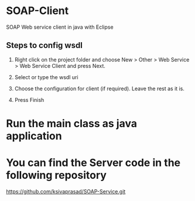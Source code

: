 # SOAP-Client
SOAP Web service client in java with Eclipse

Steps to config wsdl
--------------------
1. Right click on the project folder and choose
   New > Other > Web Service > Web Service Client and press Next.
   
2. Select or type the wsdl uri
  
3. Choose the configuration for client (if required). Leave the rest as it is.
4. Press Finish


# Run the main class as java application

# You can find the Server code in the following repository
  https://github.com/ksivaprasad/SOAP-Service.git
